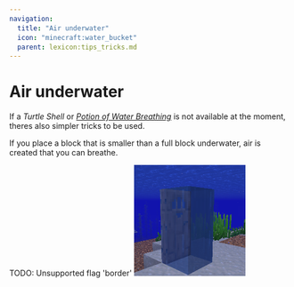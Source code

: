 ```yaml
---
navigation:
  title: "Air underwater"
  icon: "minecraft:water_bucket"
  parent: lexicon:tips_tricks.md
---
```


# Air underwater

If a *Turtle Shell* or [*Potion of Water Breathing*](../brewing/brewing.md) is not available at the moment, theres also simpler tricks to be used. 

If you place a block that is smaller than a full block underwater, air is created that you can breathe.



TODO: Unsupported flag 'border'
![](underwater_air.png)


